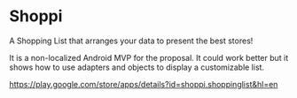 # Shoppi
A Shopping List that arranges your data to present the best stores!

It is a non-localized Android MVP for the proposal. It could work better but it shows how to use adapters and objects to display a customizable list.

https://play.google.com/store/apps/details?id=shoppi.shoppinglist&hl=en 
